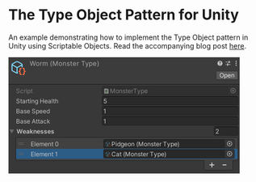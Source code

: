 # The Type Object Pattern for Unity
An example demonstrating how to implement the Type Object pattern in Unity using Scriptable Objects. Read the accompanying blog post [here]().

![Example](https://github.com/bzgeb/TypeObjectPatternExample/blob/master/Screenshots/Example.png)
